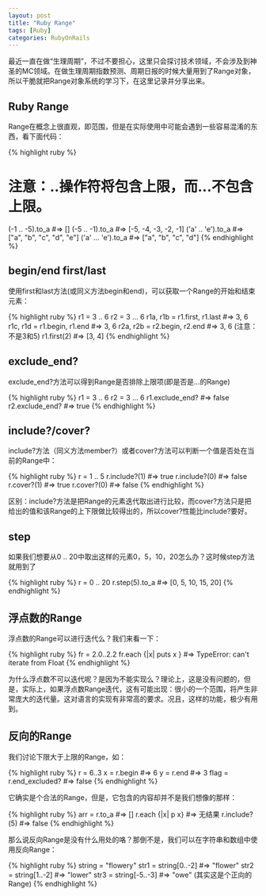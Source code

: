 ```yaml
---
layout: post
title: "Ruby Range"
tags: [Ruby]
categories: RubyOnRails
---
```


最近一直在做“生理周期”，不过不要担心，这里只会探讨技术领域，不会涉及到神圣的MC领域。在做生理周期指数预测、周期日报的时候大量用到了Range对象，所以干脆就把Range对象系统的学习下，在这里记录并分享出来。

## Ruby Range

Range在概念上很直观，即范围，但是在实际使用中可能会遇到一些容易混淆的东西，看下面代码：

{% highlight ruby %}
# 注意：..操作符将包含上限，而...不包含上限。
(-1 .. -5).to_a      #=> []
(-5 .. -1).to_a      #=> [-5, -4, -3, -2, -1]
('a' .. 'e').to_a    #=> ["a", "b", "c", "d", "e"]
('a' ... 'e').to_a   #=> ["a", "b", "c", "d"]
{% endhighlight %} 
## begin/end first/last

使用first和last方法(或同义方法begin和end)，可以获取一个Range的开始和结束元素：

{% highlight ruby %}
r1 = 3 .. 6
r2 = 3 ... 6
r1a, r1b = r1.first, r1.last    #=> 3, 6
r1c, r1d = r1.begin, r1.end     #=> 3, 6
r2a, r2b = r2.begin, r2.end     #=> 3, 6 (注意：不是3和5)
r1.first(2)                     #=> [3, 4]
{% endhighlight %}

## exclude_end?
exclude_end?方法可以得到Range是否排除上限项(即是否是...的Range)

{% highlight ruby %}
r1 = 3 .. 6
r2 = 3 ... 6
r1.exclude_end?   #=> false
r2.exclude_end?   #=> true
{% endhighlight %}

## include?/cover?

include?方法（同义方法member?）或者cover?方法可以判断一个值是否处在当前的Range中：

{% highlight ruby %}
r = 1 .. 5
r.include?(1)     #=> true
r.include?(0)     #=> false
r.cover?(1)       #=> true
r.cover?(0)       #=> false
{% endhighlight %}

区别：include?方法是把Range的元素迭代取出进行比较，而cover?方法只是把给出的值和该Range的上下限做比较得出的，所以cover?性能比include?要好。

## step

如果我们想要从0 .. 20中取出这样的元素0，5，10，20怎么办？这时候step方法就用到了

{% highlight ruby %}
r = 0 .. 20
r.step(5).to_a     #=> [0, 5, 10, 15, 20]
{% endhighlight %}

## 浮点数的Range

浮点数的Range可以进行迭代么？我们来看一下：

{% highlight ruby %}
fr = 2.0..2.2
fr.each {|x| puts x }   #=> TypeError: can't iterate from Float
{% endhighlight %}

为什么浮点数不可以迭代呢？是因为不能实现么？理论上，这是没有问题的，但是，实际上，如果浮点数Range迭代，这有可能出现：很小的一个范围，将产生非常庞大的迭代量。这对语言的实现有非常高的要求。况且，这样的功能，极少有用到。

## 反向的Range

我们讨论下限大于上限的Range，如：

{% highlight ruby %}
r = 6..3
x = r.begin              #=> 6
y = r.end                #=> 3
flag = r.end_excluded?   #=> false
{% endhighlight %}

它确实是个合法的Range，但是，它包含的内容却并不是我们想像的那样：

{% highlight ruby %}
arr = r.to_a       #=> []
r.each {|x| p x}   #=> 无结果
r.include?(5)      #=> false
{% endhighlight %}

那么说反向Range是没有什么用处的咯？那倒不是，我们可以在字符串和数组中使用反向Range：

{% highlight ruby %}
string = "flowery"
str1   = string[0..-2]   #=> "flower"
str2   = string[1..-2]   #=> "lower"
str3   = string[-5..-3]  #=> "owe" (其实这是个正向的Range)
{% endhighlight %}